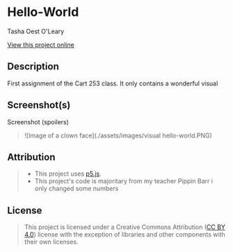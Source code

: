 # Hello-World

Tasha Oest O'Leary

[View this project online](URL_FOR_THE_RUNNING_PROJECT)

## Description

First assignment of the Cart 253 class. It only contains a wonderful visual  

## Screenshot(s)

Screenshot (spoilers)

> ![Image of a clown face](./assets/images/visual hello-world.PNG)

## Attribution


> - This project uses [p5.js](https://p5js.org).
> - This project's code is majoritary from my teacher Pippin Barr i only changed some numbers 

## License

> This project is licensed under a Creative Commons Attribution ([CC BY 4.0](https://creativecommons.org/licenses/by/4.0/deed.en)) license with the exception of libraries and other components with their own licenses.